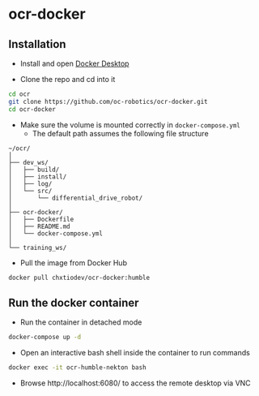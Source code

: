 # ocr-docker

## Installation

- Install and open [Docker Desktop](https://docs.docker.com/desktop/)

- Clone the repo and cd into it

```bash
cd ocr
git clone https://github.com/oc-robotics/ocr-docker.git
cd ocr-docker
```

- Make sure the volume is mounted correctly in `docker-compose.yml`
    - The default path assumes the following file structure

```
~/ocr/
│
├── dev_ws/
│   ├── build/
│   ├── install/
│   ├── log/
│   └── src/
│       └── differential_drive_robot/
│
├── ocr-docker/
│   ├── Dockerfile
│   ├── README.md
│   └── docker-compose.yml
│
└── training_ws/
```

- Pull the image from Docker Hub
```bash
docker pull chxtiodev/ocr-docker:humble
```

## Run the docker container
- Run the container in detached mode
```bash
docker-compose up -d
```

- Open an interactive bash shell inside the container to run commands 
```bash
docker exec -it ocr-humble-nekton bash
```

- Browse http://localhost:6080/ to access the remote desktop via VNC 